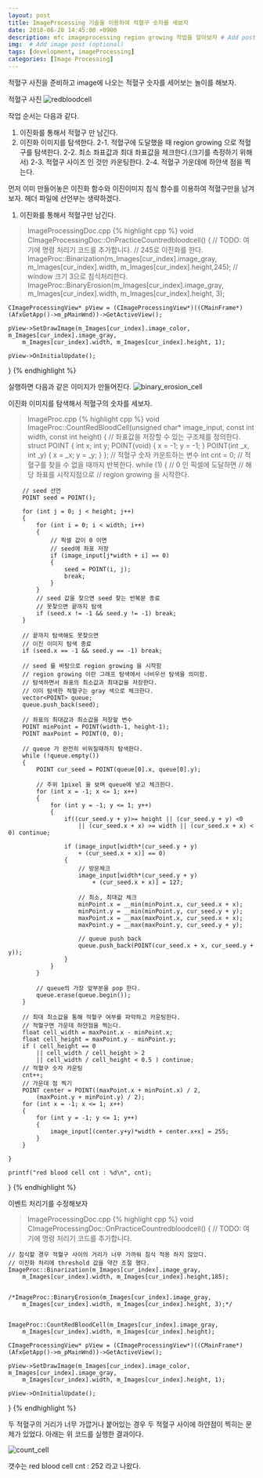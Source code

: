 ```yaml
---
layout: post
title: ImageProcessing 기술을 이용하여 적혈구 숫자를 세보자
date: 2018-06-28 14:45:00 +0900
description: mfc imageprocessing region growing 작업을 알아보자 # Add post description (optional)
img:  # Add image post (optional)
tags: [development, imageProcessing]
categories: [Image Processing]
---
```


적혈구 사진을 준비하고 image에 나오는 적혈구 숫자를 세어보는 놀이를 해보자.

적혈구 사진
![redbloodcell]({{"/assets/img/imageProcessing/redbloodcell.jpg"}})

작업 순서는 다음과 같다.
1. 이진화를 통해서 적혈구 만 남긴다.
2. 이진화 이미지를 탐색한다.
    2-1. 적혈구에 도달했을 때 region growing 으로 적혈구를 탐색한다. 
    2-2. 최소 좌표값과 최대 좌표값을 체크한다.(크기를 측정하기 위해서)
    2-3. 적혈구 사이즈 인 것만 카운팅한다.
    2-4. 적혈구 가운데에 하얀색 점을 찍는다.

먼저 이미 만들어놓은 이진화 함수와 이진이미지 침식 함수를 이용하여 적혈구만을 남겨보자.
헤더 파일에 선언부는 생략하겠다.

1. 이진화를 통해서 적혈구만 남긴다.

> ImageProcessingDoc.cpp
{% highlight cpp %}
void CImageProcessingDoc::OnPracticeCountredbloodcell()
{
	// TODO: 여기에 명령 처리기 코드를 추가합니다.
    // 245로 이진화를 한다.
	ImageProc::Binarization(m_Images[cur_index].image_gray,
		m_Images[cur_index].width, m_Images[cur_index].height,245);
    // window 크기 3으로 침식처리한다.
	ImageProc::BinaryErosion(m_Images[cur_index].image_gray,
		m_Images[cur_index].width, m_Images[cur_index].height, 3);
    
	CImageProcessingView* pView = (CImageProcessingView*)((CMainFrame*)(AfxGetApp()->m_pMainWnd))->GetActiveView();

	pView->SetDrawImage(m_Images[cur_index].image_color, m_Images[cur_index].image_gray,
		m_Images[cur_index].width, m_Images[cur_index].height, 1);

	pView->OnInitialUpdate();
}
{% endhighlight %}

실행하면 다음과 같은 이미지가 만들어진다.
![binary_erosion_cell]({{"/assets/img/imageProcessing/binary_erosion_cell.jpg"}})

이진화 이미지를 탐색해서 적혈구의 숫자를 세보자.
> ImageProc.cpp
{% highlight cpp %}
void ImageProc::CountRedBloodCell(unsigned char* image_input,
	const int width, const int height)
{
	// 좌표값을 저장할 수 있는 구조체를 정의한다.
	struct POINT
	{
		int x;
		int y;
		POINT(void)
		{
			x = -1;
			y = -1;
		}
		POINT(int _x, int _y)
		{
			x = _x;
			y = _y;
		}
	};
	// 적혈구 숫자 카운트하는 변수
	int cnt = 0;
	// 적혈구를 찾을 수 없을 때까지 반복한다.
	while (1)
	{
		// 0 인 픽셀에 도달하면
		// 해당 좌표를 시작지점으로
		// region growing 을 시작한다.

		// seed 선언
		POINT seed = POINT();

		for (int j = 0; j < height; j++)
		{
			for (int i = 0; i < width; i++)
			{
				// 픽셀 값이 0 이면
				// seed에 좌표 저장
				if (image_input[j*width + i] == 0)
				{
					seed = POINT(i, j);
					break;
				}
			}
			// seed 값을 찾으면 seed 찾는 반복문 종료
			// 못찾으면 끝까지 탐색
			if (seed.x != -1 && seed.y != -1) break;
		}
		
		// 끝까지 탐색해도 못찾으면
		// 이진 이미지 탐색 종료
		if (seed.x == -1 && seed.y == -1) break;
		
		// seed 를 바탕으로 region growing 을 시작함
		// region growing 이란 그래프 탐색에서 너비우선 탐색을 의미함.
		// 탐색하면서 좌표의 최소값과 최대값을 저장한다.
		// 이미 탐색한 적혈구는 gray 색으로 체크한다.
		vector<POINT> queue;
		queue.push_back(seed);

		// 좌표의 최대값과 최소값을 저장할 변수
		POINT minPoint = POINT(width-1, height-1);
		POINT maxPoint = POINT(0, 0);

		// queue 가 완전히 비워질때까지 탐색한다.
		while (!queue.empty())
		{
			POINT cur_seed = POINT(queue[0].x, queue[0].y);

			// 주위 1pixel 을 보며 queue에 넣고 체크한다.
			for (int x = -1; x <= 1; x++)
			{
				for (int y = -1; y <= 1; y++)
				{
					if((cur_seed.y + y)>= height || (cur_seed.y + y) <0
						|| (cur_seed.x + x) >= width || (cur_seed.x + x) < 0) continue;

					if (image_input[width*(cur_seed.y + y)
						+ (cur_seed.x + x)] == 0)
					{
						// 방문체크
						image_input[width*(cur_seed.y + y)
							+ (cur_seed.x + x)] = 127;

						// 최소, 최대값 체크
						minPoint.x = __min(minPoint.x, cur_seed.x + x);
						minPoint.y = __min(minPoint.y, cur_seed.y + y);
						maxPoint.x = __max(maxPoint.x, cur_seed.x + x);
						maxPoint.y = __max(maxPoint.y, cur_seed.y + y);

						// queue push back
						queue.push_back(POINT(cur_seed.x + x, cur_seed.y + y));
					}
				}
			}
			
			// queue의 가장 앞부분을 pop 한다.
			queue.erase(queue.begin());
		}

		// 최대 최소값을 통해 적혈구 여부를 파악하고 카운팅한다.
		// 적혈구면 가운데 하얀점을 찍는다.
		float cell_width = maxPoint.x - minPoint.x;
		float cell_height = maxPoint.y - minPoint.y;
		if ( cell_height == 0
			|| cell_width / cell_height > 2 
			|| cell_width / cell_height < 0.5 ) continue;
		// 적혈구 숫자 카운팅
		cnt++;
		// 가운데 점 찍기
		POINT center = POINT((maxPoint.x + minPoint.x) / 2,
			(maxPoint.y + minPoint.y) / 2);
		for (int x = -1; x <= 1; x++)
		{
			for (int y = -1; y <= 1; y++)
			{
				image_input[(center.y+y)*width + center.x+x] = 255;
			}
		}
		
	}

	printf("red blood cell cnt : %d\n", cnt);
}
{% endhighlight %}

이벤트 처리기를 수정해보자
> ImageProcessingDoc.cpp
{% highlight cpp %}
void CImageProcessingDoc::OnPracticeCountredbloodcell()
{
	// TODO: 여기에 명령 처리기 코드를 추가합니다.

    // 침식할 경우 적혈구 사이의 거리가 너무 가까워 침식 적용 하지 않았다.
    // 이진화 처리에 threshold 값을 약간 조절 했다.
	ImageProc::Binarization(m_Images[cur_index].image_gray,
		m_Images[cur_index].width, m_Images[cur_index].height,185);


	/*ImageProc::BinaryErosion(m_Images[cur_index].image_gray,
		m_Images[cur_index].width, m_Images[cur_index].height, 3);*/


	ImageProc::CountRedBloodCell(m_Images[cur_index].image_gray,
		m_Images[cur_index].width, m_Images[cur_index].height);

	CImageProcessingView* pView = (CImageProcessingView*)((CMainFrame*)(AfxGetApp()->m_pMainWnd))->GetActiveView();

	pView->SetDrawImage(m_Images[cur_index].image_color, m_Images[cur_index].image_gray,
		m_Images[cur_index].width, m_Images[cur_index].height, 1);

	pView->OnInitialUpdate();
}
{% endhighlight %}

두 적혈구의 거리가 너무 가깝거나 붙어있는 경우 두 적혈구 사이에 하얀점이 찍히는 문제가 있었다.
아래는 위 코드를 실행한 결과이다.

![count_cell]({{"/assets/img/imageProcessing/count_cell.jpg"}})

갯수는
red blood cell cnt : 252
라고 나왔다.